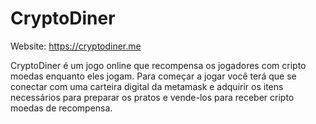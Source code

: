 # CryptoDiner

Website: https://cryptodiner.me

CryptoDiner é um jogo online que recompensa os jogadores com cripto moedas enquanto eles jogam. Para começar a jogar você terá que se conectar com uma carteira digital da metamask e adquirir os itens necessários para preparar os pratos e vende-los para receber cripto moedas de recompensa.

